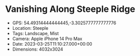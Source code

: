 # Vanishing Along Steeple Ridge

- GPS: 54.49314444444445,-3.3025777777777776
- Location: Steeple
- Tags: Landscape, Mist
- Camera: Apple iPhone 14 Pro Max
- Date: 2023-03-25T11:10:27.000+00:00
- Dimensions: 4032x3024
